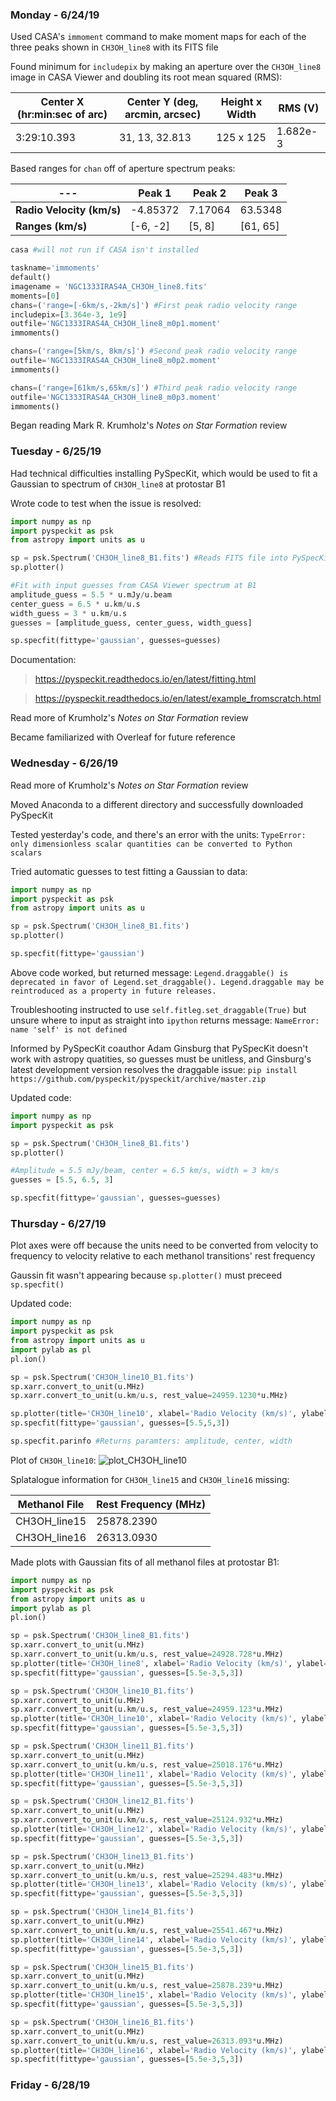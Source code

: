 ### Monday - 6/24/19

Used CASA's `immoment` command to make moment maps for each of the three peaks shown in `CH3OH_line8` with its FITS file

Found minimum for `includepix` by making an aperture over the `CH3OH_line8` image in CASA Viewer and doubling its root mean squared (RMS):

Center X (hr:min:sec of arc) | Center Y (deg, arcmin, arcsec) | Height x Width | RMS (V)
---|---|---|---
3:29:10.393 | 31, 13, 32.813 | 125 x 125 | 1.682e-3

Based ranges for `chan` off of aperture spectrum peaks:

---| Peak 1 | Peak 2 | Peak 3
---|---|---|---
**Radio Velocity (km/s)** | -4.85372 | 7.17064 | 63.5348 
**Ranges (km/s)** | [-6, -2] | [5, 8] | [61, 65]

```python
casa #will not run if CASA isn't installed

taskname='immoments'
default()
imagename = 'NGC1333IRAS4A_CH3OH_line8.fits'
moments=[0]
chans=('range=[-6km/s,-2km/s]') #First peak radio velocity range
includepix=[3.364e-3, 1e9]
outfile='NGC1333IRAS4A_CH3OH_line8_m0p1.moment'
immoments()

chans=('range=[5km/s, 8km/s]') #Second peak radio velocity range
outfile='NGC1333IRAS4A_CH3OH_line8_m0p2.moment'
immoments()

chans=('range=[61km/s,65km/s]') #Third peak radio velocity range
outfile='NGC1333IRAS4A_CH3OH_line8_m0p3.moment'
immoments()
```

Began reading Mark R. Krumholz's *Notes on Star Formation* review

### Tuesday - 6/25/19

Had technical difficulties installing PySpecKit, which would be used to fit a Gaussian to spectrum of `CH3OH_line8` at protostar B1

Wrote code to test when the issue is resolved:

```python
import numpy as np
import pyspeckit as psk
from astropy import units as u

sp = psk.Spectrum('CH3OH_line8_B1.fits') #Reads FITS file into PySpecKit
sp.plotter()

#Fit with input guesses from CASA Viewer spectrum at B1
amplitude_guess = 5.5 * u.mJy/u.beam
center_guess = 6.5 * u.km/u.s
width_guess = 3 * u.km/u.s
guesses = [amplitude_guess, center_guess, width_guess]

sp.specfit(fittype='gaussian', guesses=guesses)
```

Documentation:
>https://pyspeckit.readthedocs.io/en/latest/fitting.html

>https://pyspeckit.readthedocs.io/en/latest/example_fromscratch.html

Read more of Krumholz's *Notes on Star Formation* review

Became familiarized with Overleaf for future reference

### Wednesday - 6/26/19

Read more of Krumholz's *Notes on Star Formation* review

Moved Anaconda to a different directory and successfully downloaded PySpecKit

Tested yesterday's code, and there's an error with the units: `TypeError: only dimensionless scalar quantities can be converted to Python scalars`

Tried automatic guesses to test fitting a Gaussian to data:

```python
import numpy as np
import pyspeckit as psk
from astropy import units as u

sp = psk.Spectrum('CH3OH_line8_B1.fits')
sp.plotter()

sp.specfit(fittype='gaussian')
```

Above code worked, but returned message: `Legend.draggable() is deprecated in favor of Legend.set_draggable(). Legend.draggable may be reintroduced as a property in future releases.`

Troubleshooting instructed to use `self.fitleg.set_draggable(True)` but unsure where to input as straight into `ipython` returns message: `NameError: name 'self' is not defined`

Informed by PySpecKit coauthor Adam Ginsburg that PySpecKit doesn't work with astropy quatities, so guesses must be unitless, and Ginsburg's latest development version resolves the draggable issue: `pip install https://github.com/pyspeckit/pyspeckit/archive/master.zip`

Updated code:

```python
import numpy as np
import pyspeckit as psk

sp = psk.Spectrum('CH3OH_line8_B1.fits')
sp.plotter()

#Amplitude = 5.5 mJy/beam, center = 6.5 km/s, width = 3 km/s
guesses = [5.5, 6.5, 3]

sp.specfit(fittype='gaussian', guesses=guesses)
```

### Thursday - 6/27/19

Plot axes were off because the units need to be converted from velocity to frequency to velocity relative to each methanol transitions' rest frequency

Gaussin fit wasn't appearing because `sp.plotter()` must preceed `sp.specfit()`

Updated code:

```python
import numpy as np
import pyspeckit as psk
from astropy import units as u
import pylab as pl
pl.ion()

sp = psk.Spectrum('CH3OH_line10_B1.fits')
sp.xarr.convert_to_unit(u.MHz)
sp.xarr.convert_to_unit(u.km/u.s, rest_value=24959.1230*u.MHz)

sp.plotter(title='CH3OH_line10', xlabel='Radio Velocity (km/s)', ylabel='Jy / beam')
sp.specfit(fittype='gaussian', guesses=[5.5,5,3])

sp.specfit.parinfo #Returns paramters: amplitude, center, width
```

Plot of `CH3OH_line10`:
![plot_CH3OH_line10](https://user-images.githubusercontent.com/23585856/60352618-6ffc0c00-9985-11e9-9e03-c8d26fe7077f.png)

Splatalogue information for `CH3OH_line15` and `CH3OH_line16` missing:

Methanol File | Rest Frequency (MHz) 
---|---
 CH3OH_line15 | 25878.2390 
 CH3OH_line16 | 26313.0930 

Made plots with Gaussian fits of all methanol files at protostar B1:

```python
import numpy as np
import pyspeckit as psk
from astropy import units as u
import pylab as pl
pl.ion()

sp = psk.Spectrum('CH3OH_line8_B1.fits')
sp.xarr.convert_to_unit(u.MHz)
sp.xarr.convert_to_unit(u.km/u.s, rest_value=24928.728*u.MHz) 
sp.plotter(title='CH3OH_line8', xlabel='Radio Velocity (km/s)', ylabel='Jy / beam')
sp.specfit(fittype='gaussian', guesses=[5.5e-3,5,3])

sp = psk.Spectrum('CH3OH_line10_B1.fits')
sp.xarr.convert_to_unit(u.MHz)
sp.xarr.convert_to_unit(u.km/u.s, rest_value=24959.123*u.MHz) 
sp.plotter(title='CH3OH_line10', xlabel='Radio Velocity (km/s)', ylabel='Jy / beam')
sp.specfit(fittype='gaussian', guesses=[5.5e-3,5,3])

sp = psk.Spectrum('CH3OH_line11_B1.fits')
sp.xarr.convert_to_unit(u.MHz)
sp.xarr.convert_to_unit(u.km/u.s, rest_value=25018.176*u.MHz) 
sp.plotter(title='CH3OH_line11', xlabel='Radio Velocity (km/s)', ylabel='Jy / beam')
sp.specfit(fittype='gaussian', guesses=[5.5e-3,5,3])

sp = psk.Spectrum('CH3OH_line12_B1.fits')
sp.xarr.convert_to_unit(u.MHz)
sp.xarr.convert_to_unit(u.km/u.s, rest_value=25124.932*u.MHz) 
sp.plotter(title='CH3OH_line12', xlabel='Radio Velocity (km/s)', ylabel='Jy / beam')
sp.specfit(fittype='gaussian', guesses=[5.5e-3,5,3])

sp = psk.Spectrum('CH3OH_line13_B1.fits')
sp.xarr.convert_to_unit(u.MHz)
sp.xarr.convert_to_unit(u.km/u.s, rest_value=25294.483*u.MHz) 
sp.plotter(title='CH3OH_line13', xlabel='Radio Velocity (km/s)', ylabel='Jy / beam')
sp.specfit(fittype='gaussian', guesses=[5.5e-3,5,3])

sp = psk.Spectrum('CH3OH_line14_B1.fits')
sp.xarr.convert_to_unit(u.MHz)
sp.xarr.convert_to_unit(u.km/u.s, rest_value=25541.467*u.MHz) 
sp.plotter(title='CH3OH_line14', xlabel='Radio Velocity (km/s)', ylabel='Jy / beam')
sp.specfit(fittype='gaussian', guesses=[5.5e-3,5,3])

sp = psk.Spectrum('CH3OH_line15_B1.fits')
sp.xarr.convert_to_unit(u.MHz)
sp.xarr.convert_to_unit(u.km/u.s, rest_value=25878.239*u.MHz) 
sp.plotter(title='CH3OH_line15', xlabel='Radio Velocity (km/s)', ylabel='Jy / beam')
sp.specfit(fittype='gaussian', guesses=[5.5e-3,5,3])

sp = psk.Spectrum('CH3OH_line16_B1.fits')
sp.xarr.convert_to_unit(u.MHz)
sp.xarr.convert_to_unit(u.km/u.s, rest_value=26313.093*u.MHz) 
sp.plotter(title='CH3OH_line16', xlabel='Radio Velocity (km/s)', ylabel='Jy / beam')
sp.specfit(fittype='gaussian', guesses=[5.5e-3,5,3])
```

### Friday - 6/28/19

